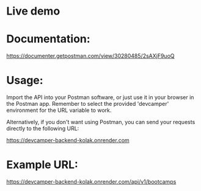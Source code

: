 # Live demo

# Documentation: 
https://documenter.getpostman.com/view/30280485/2sAXjF9uoQ

# Usage:

Import the API into your Postman software, or just use it in your browser in the Postman app. Remember to select the provided 'devcamper' environment for the URL variable to work.

Alternatively, if you don't want using Postman, you can send your requests directly to the following URL:

https://devcamper-backend-kolak.onrender.com

# Example URL:

https://devcamper-backend-kolak.onrender.com/api/v1/bootcamps
